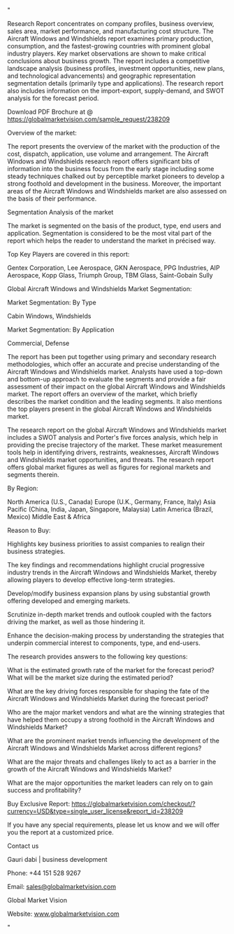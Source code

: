 "

Research Report concentrates on company profiles, business overview, sales area, market performance, and manufacturing cost structure. The Aircraft Windows and Windshields report examines primary production, consumption, and the fastest-growing countries with prominent global industry players. Key market observations are shown to make critical conclusions about business growth. The report includes a competitive landscape analysis (business profiles, investment opportunities, new plans, and technological advancements) and geographic representation segmentation details (primarily type and applications). The research report also includes information on the import-export, supply-demand, and SWOT analysis for the forecast period.

Download PDF Brochure at @ https://globalmarketvision.com/sample_request/238209

Overview of the market:

The report presents the overview of the market with the production of the cost, dispatch, application, use volume and arrangement. The Aircraft Windows and Windshields research report offers significant bits of information into the business focus from the early stage including some steady techniques chalked out by perceptible market pioneers to develop a strong foothold and development in the business. Moreover, the important areas of the Aircraft Windows and Windshields market are also assessed on the basis of their performance.

Segmentation Analysis of the market

The market is segmented on the basis of the product, type, end users and application. Segmentation is considered to be the most vital part of the report which helps the reader to understand the market in précised way.

Top Key Players are covered in this report:

Gentex Corporation, Lee Aerospace, GKN Aerospace, PPG Industries, AIP Aerospace, Kopp Glass, Triumph Group, TBM Glass, Saint-Gobain Sully

Global Aircraft Windows and Windshields Market Segmentation:

Market Segmentation: By Type

Cabin Windows, Windshields

Market Segmentation: By Application

Commercial, Defense

The report has been put together using primary and secondary research methodologies, which offer an accurate and precise understanding of the Aircraft Windows and Windshields market. Analysts have used a top-down and bottom-up approach to evaluate the segments and provide a fair assessment of their impact on the global Aircraft Windows and Windshields market. The report offers an overview of the market, which briefly describes the market condition and the leading segments. It also mentions the top players present in the global Aircraft Windows and Windshields market.

The research report on the global Aircraft Windows and Windshields market includes a SWOT analysis and Porter's five forces analysis, which help in providing the precise trajectory of the market. These market measurement tools help in identifying drivers, restraints, weaknesses, Aircraft Windows and Windshields market opportunities, and threats. The research report offers global market figures as well as figures for regional markets and segments therein.

By Region:

North America (U.S., Canada)
Europe (U.K., Germany, France, Italy)
Asia Pacific (China, India, Japan, Singapore, Malaysia)
Latin America (Brazil, Mexico)
Middle East & Africa

Reason to Buy:

Highlights key business priorities to assist companies to realign their business strategies.

The key findings and recommendations highlight crucial progressive industry trends in the Aircraft Windows and Windshields Market, thereby allowing players to develop effective long-term strategies.

Develop/modify business expansion plans by using substantial growth offering developed and emerging markets.

Scrutinize in-depth market trends and outlook coupled with the factors driving the market, as well as those hindering it.

Enhance the decision-making process by understanding the strategies that underpin commercial interest to components, type, and end-users.

The research provides answers to the following key questions:

What is the estimated growth rate of the market for the forecast period? What will be the market size during the estimated period?

What are the key driving forces responsible for shaping the fate of the Aircraft Windows and Windshields Market during the forecast period?

Who are the major market vendors and what are the winning strategies that have helped them occupy a strong foothold in the Aircraft Windows and Windshields Market?

What are the prominent market trends influencing the development of the Aircraft Windows and Windshields Market across different regions?

What are the major threats and challenges likely to act as a barrier in the growth of the Aircraft Windows and Windshields Market?

What are the major opportunities the market leaders can rely on to gain success and profitability?

Buy Exclusive Report: https://globalmarketvision.com/checkout/?currency=USD&type=single_user_license&report_id=238209

If you have any special requirements, please let us know and we will offer you the report at a customized price.

Contact us

Gauri dabi | business development

Phone: +44 151 528 9267

Email: sales@globalmarketvision.com

Global Market Vision

Website: www.globalmarketvision.com

"
